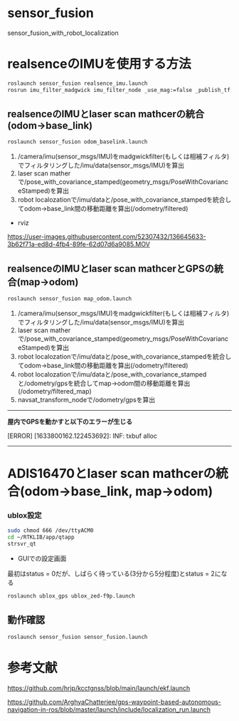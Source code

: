 # sensor_fusion
sensor_fusion_with_robot_localization

# realsenceのIMUを使用する方法

```bash
roslaunch sensor_fusion realsence_imu.launch 
rosrun imu_filter_madgwick imu_filter_node _use_mag:=false _publish_tf:=false _world_frame:="enu" imu/data_raw:=/camera/imu
```
## realsenceのIMUとlaser scan mathcerの統合(odom->base_link)

```bash
roslaunch sensor_fusion odom_baselink.launch
```

1. /camera/imu(sensor_msgs/IMU)をmadgwickfilter(もしくは相補フィルタ)でフィルタリングした/imu/data(sensor_msgs/IMU)を算出
2. laser scan matherで/pose_with_covariance_stamped(geometry_msgs/PoseWithCovarianceStamped)を算出
3. robot localozationで/imu/dataと/pose_with_covariance_stampedを統合してodom->base_link間の移動距離を算出(/odometry/filtered)

- rviz

https://user-images.githubusercontent.com/52307432/136645633-3b62f71a-ed8d-4fb4-89fe-62d07d6a9085.MOV

## realsenceのIMUとlaser scan mathcerとGPSの統合(map->odom)

```bash
roslaunch sensor_fusion map_odom.launch
```

1. /camera/imu(sensor_msgs/IMU)をmadgwickfilter(もしくは相補フィルタ)でフィルタリングした/imu/data(sensor_msgs/IMU)を算出
2. laser scan matherで/pose_with_covariance_stamped(geometry_msgs/PoseWithCovarianceStamped)を算出
3. robot localozationで/imu/dataと/pose_with_covariance_stampedを統合してodom->base_link間の移動距離を算出(/odometry/filtered)
4. robot localozationで/imu/dataと/pose_with_covariance_stampedと/odometry/gpsを統合してmap->odom間の移動距離を算出(/odometry/filtered_map)
5. navsat_transform_nodeで/odometry/gpsを算出

-----------------------------------------------
**屋内でGPSを動かすと以下のエラーが生じる**

[ERROR] [1633800162.122453692]: INF: txbuf alloc


-----------------------------------------------

# ADIS16470とlaser scan mathcerの統合(odom->base_link, map->odom)

### ublox設定

```bash
sudo chmod 666 /dev/ttyACM0
cd ~/RTKLIB/app/qtapp
strsvr_qt
```

- GUIでの設定画面

最初はstatus = 0だが、しばらく待っている(3分から5分程度)とstatus = 2になる

```bash
roslaunch ublox_gps ublox_zed-f9p.launch
```

## 動作確認

```bash
roslaunch sensor_fusion sensor_fusion.launch
```

# 参考文献

https://github.com/hrjp/kcctgnss/blob/main/launch/ekf.launch

https://github.com/ArghyaChatterjee/gps-waypoint-based-autonomous-navigation-in-ros/blob/master/launch/include/localization_run.launch
